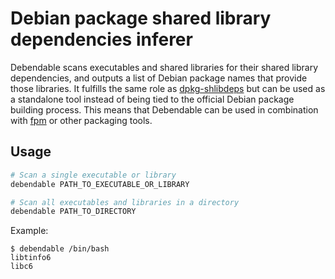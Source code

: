 # Debian package shared library dependencies inferer

Debendable scans executables and shared libraries for their shared library dependencies, and outputs a list of Debian package names that provide those libraries. It fulfills the same role as [dpkg-shlibdeps](https://manpages.debian.org/stable/dpkg-dev/dpkg-shlibdeps.1.en.html) but can be used as a standalone tool instead of being tied to the official Debian package building process. This means that Debendable can be used in combination with [fpm](https://github.com/jordansissel/fpm) or other packaging tools.

## Usage

```bash
# Scan a single executable or library
debendable PATH_TO_EXECUTABLE_OR_LIBRARY

# Scan all executables and libraries in a directory
debendable PATH_TO_DIRECTORY
```

Example:

```
$ debendable /bin/bash
libtinfo6
libc6
```
